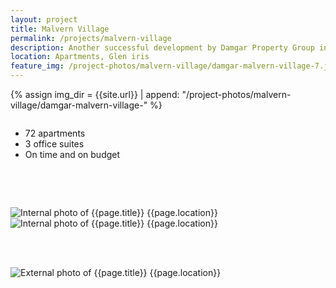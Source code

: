 ```yaml
---
layout: project
title: Malvern Village
permalink: /projects/malvern-village
description: Another successful development by Damgar Property Group in Glen Iris.
location: Apartments, Glen iris
feature_img: /project-photos/malvern-village/damgar-malvern-village-7.jpg
---
```


{% assign img_dir = {{site.url}} | append: "/project-photos/malvern-village/damgar-malvern-village-" %}

<div class="row project-detail-content">
  <div class="small-11 medium-10 medium-offset-1 columns">
    <div class="row">
      <div class="medium-5 columns">
        <div class="column">
          <ul class="project-detail-key-points">
            <li>72 apartments</li>
            <li>3 office suites</li>
            <li>On time and on budget</li>
          </ul>
        </div>
      </div>
      <!-- <div class="medium-5 columns float-left">
        <div class="column">
          <p>TODO Damgar Property Group is at the forefront of small to medium residential and commercial property development in inner Melbourne. We are a boutique developer which means that all of our developments have our complete focus from beginning to end.</p>
          <p>During our 30 years in the Property Development business we have carefully fostered strong relationships with key industry partners including Architects, Engineers and Planning Consultants.</p>
        </div>
      </div> -->
    </div>
  </div>
</div>

<br><br>

<div class="row">
  <div class="medium-6 columns">
    <img class="thumbnail" src="{{img_dir}}2.jpg" alt="Internal photo of {{page.title}} {{page.location}}" title="Internal photo of {{page.title}} {{page.location}}">
  </div>
  <div class="medium-6 columns">
    <img class="thumbnail" src="{{img_dir}}3.jpg" alt="Internal photo of {{page.title}} {{page.location}}" title="Internal photo of {{page.title}} {{page.location}}">
  </div>
</div>

<br><br>

<div class="row">
  <div class="medium-8 columns small-centered">
    <img class="thumbnail" src="{{img_dir}}1.jpg" alt="External photo of {{page.title}} {{page.location}}" title="External photo of {{page.title}} {{page.location}}">
  </div>
</div>

<br><br>

<!-- <div class="row">
  <div class="medium-6 columns">
    <img class="thumbnail" src="{{img_dir}}5.jpg" alt="Internal photo of {{page.title}} {{page.location}}" title="Internal photo of {{page.title}} {{page.location}}">
  </div>
  <div class="medium-6 columns">
    <img class="thumbnail" src="{{img_dir}}6.jpg" alt="Internal photo of {{page.title}} {{page.location}}" title="Internal photo of {{page.title}} {{page.location}}">
  </div>
</div> -->
